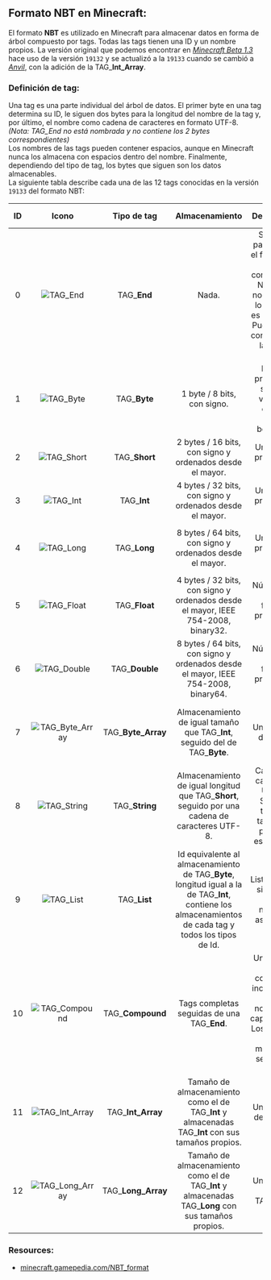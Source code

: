 ## Formato NBT en Minecraft:
El formato **NBT** es utilizado en Minecraft para almacenar datos en forma de árbol compuesto por tags. Todas las tags tienen una ID y un nombre propios. La versión original que podemos encontrar en [*Minecraft Beta 1.3*](http://minecraft.gamepedia.com/Version_history/Beta#Beta_1.3) hace uso de la versión `19132` y se actualizó a la `19133` cuando se cambió a [*Anvil*](http://minecraft.gamepedia.com/Anvil_file_format), con la adición de la TAG_**Int_Array**.  
### Definición de tag:  
Una tag es una parte individual del árbol de datos. El primer byte en una tag determina su ID, le siguen dos bytes para la longitud del nombre de la tag y, por último, el nombre como cadena de caracteres en formato UTF-8.  
*(Nota: TAG_End no está nombrada y no contiene los 2 bytes correspondientes)*  
Los nombres de las tags pueden contener espacios, aunque en Minecraft nunca los almacena con espacios dentro del nombre. Finalmente, dependiendo del tipo de tag, los bytes que siguen son los datos almacenables.  
La siguiente tabla describe cada una de las 12 tags conocidas en la versión `19133` del formato NBT:  

| ID |                                Icono                                |     Tipo de tag     |                                                                      Almacenamiento                                                                      |                                                                      Descripción                                                                      |                                                                                                                                  Capacidad de almacenamiento                                                                                                                                  |
|:--:|:-------------------------------------------------------------------:|:-------------------:|:--------------------------------------------------------------------------------------------------------------------------------------------------------:|:-----------------------------------------------------------------------------------------------------------------------------------------------------:|:---------------------------------------------------------------------------------------------------------------------------------------------------------------------------------------------------------------------------------------------------------------------------------------------:|
| 0  | ![TAG_End](http://i.imgur.com/GbbSJOl.png "TAG_End")                | TAG_**End**         | Nada.                                                                                                                                                    | Se utiliza para indicar el final de las tags compuestas. No posee nombre, por lo que sólo es un byte 0. Puede ser el contenido de las listas vacías.  | Sin capacidad para almacenar datos.                                                                                                                                                                                                                                                           |
| 1  | ![TAG_Byte](http://i.imgur.com/DLpKqKK.png "TAG_Byte")              | TAG_**Byte**        | 1 byte / 8 bits, con signo.                                                                                                                              | Integral provista de signo. A veces se emplea como booleano.                                                                                          | Rango comprendido entre `-(2^7)` y `2^7 - 1`: Desde `-128` hasta `127`.                                                                                                                                                                                                                       |
| 2  | ![TAG_Short](http://i.imgur.com/mOTYBeM.png "TAG_Short")            | TAG_**Short**       | 2 bytes / 16 bits, con signo y ordenados desde el mayor.                                                                                                 | Un integral provisto de signo.                                                                                                                        | Rango comprendido entre `-(2^15)` y `2^15 - 1`: Desde `-32.768` hasta `32.767`.                                                                                                                                                                                                               |
| 3  | ![TAG_Int](http://i.imgur.com/S24DzxI.png "TAG_Int")                | TAG_**Int**         | 4 bytes / 32 bits, con signo y ordenados desde el mayor.                                                                                                 | Un integral provisto de signo.                                                                                                                        | Rango comprendido entre `-(2^31)` y `2^31 - 1`: Desde `-2.147.483.648` hasta `2.147.483.647`.                                                                                                                                                                                                 |
| 4  | ![TAG_Long](http://i.imgur.com/DUiiE1O.png "TAG_Long")              | TAG_**Long**        | 8 bytes / 64 bits, con signo y ordenados desde el mayor.                                                                                                 | Un integral provisto de signo.                                                                                                                        | Rango comprendido entre `-(2^63)` y `2^63 - 1`: Desde `-9.223.372.036.854.775.808` hasta `9.223.372.036.854.775.807`.                                                                                                                                                                         |
| 5  | ![TAG_Float](http://i.imgur.com/SzJFi47.png "TAG_Float")            | TAG_**Float**       | 4 bytes / 32 bits, con signo y ordenados desde el mayor, IEEE 754-2008, binary32.                                                                        | Número con coma flotante provisto de signo.                                                                                                           | La precisión puede variar según la línea numérica. [Formato de coma flotante de precisión simple](https://en.wikipedia.org/wiki/Single-precision_floating-point_format).                                                                                                                      |
| 6  | ![TAG_Double](http://i.imgur.com/RHW9hx9.png "TAG_Double")          | TAG_**Double**      | 8 bytes / 64 bits, con signo y ordenados desde el mayor, IEEE 754-2008, binary64.                                                                        | Número con coma flotante provisto de signo.                                                                                                           | La precisión puede variar según la línea numérica. [Formato de coma flotante de precisión doble](https://en.wikipedia.org/wiki/Double-precision_floating-point_format).                                                                                                                       |
| 7  | ![TAG_Byte_Array](http://i.imgur.com/tOTGqjP.png "TAG_Byte_Array")  | TAG_**Byte_Array**  | Almacenamiento de igual tamaño que TAG_**Int**, seguido del de TAG_**Byte**.                                                                             | Un conjunto de bytes.                                                                                                                                 | El número máximo de elementos varía entre `2^31 - 9` y `2^31 - 1`: `2.147.483.639` y `2.147.483.647`, dependiento del [JVM](https://en.wikipedia.org/wiki/Java_virtual_machine "Java Virtual Machine") específico.                                                                            |
| 8  | ![TAG_String](http://i.imgur.com/c2NRyWV.png "TAG_String")          | TAG_**String**      | Almacenamiento de igual longitud que TAG_**Short**, seguido por una cadena de caracteres UTF-8.                                                          | Cadena de caracteres UTF-8. Siempre tiene un tamaño, a pesar de estar vacía.                                                                          | `2^15`: `32.767` caracteres UTF-8. La mayoría de ellos son simples: [Caracteres UTF-8](https://en.wikipedia.org/wiki/UTF-8 "UTF-8").                                                                                                                                                          |
| 9  | ![TAG_List](http://i.imgur.com/S7q49GR.png "TAG_List")              | TAG_**List**        | Id equivalente al almacenamiento de TAG_**Byte**, longitud igual a la de TAG_**Int**, contiene los almacenamientos de cada tag y todos los tipos de Id.  | Lista de tags, sin repetir IDs ni nombres asignados.                                                                                                  | Debido a las limitaciones de [JVM](https://en.wikipedia.org/wiki/Java_virtual_machine "Java Virtual Machine"), el número máximo de elmementos es `2^31 - 9` o `2.147.483.639`. También hay que aclarar que las TAG_**List** y las TAG_**Compound** no deben superar una profundidad de `512`. |
| 10 | ![TAG_Compound](http://i.imgur.com/bRuYarV.png "TAG_Compound")      | TAG_**Compound**    | Tags completas seguidas de una TAG_**End**.                                                                                                              | Una lista de tags completas, incluyen sus IDs, nombres, y capacidades. Los nombres de las mismas no se pueden repetir.                                | Al contrario que en TAG_**List**, no hay límite de lo que una TAG_**Compound** puede contener (aunque siempre se encuentra el límite implícito de la memoria virtual). También hay que aclarar que las TAG_**Compound** y las TAG_**List** no deben superar una profundidad de `512`.         |
| 11 | ![TAG_Int_Array](http://i.imgur.com/9K6IiQm.png "TAG_Int_Array")    | TAG_**Int_Array**   | Tamaño de almacenamiento como el de TAG_**Int** y almacenadas TAG_**Int** con sus tamaños propios.                                                       | Un conjunto de TAG_**Int**.                                                                                                                           | El máximo número de elementos se encuentra entre `2^31 - 9` y `2^31 - 1`: `2.147.483.639` y `2.147.483.647`, dependiendo de [JVM](https://en.wikipedia.org/wiki/Java_virtual_machine "Java Virtual Machine").                                                                                 |
| 12 | ![TAG_Long_Array](http://i.imgur.com/9K6IiQm.png "TAG_Int_Array")    | TAG_**Long_Array**   | Tamaño de almacenamiento como el de TAG_**Int** y almacenadas TAG_**Long** con sus tamaños propios.                                                       | Un conjunto de TAG_**Long**.                                                                                                                           | El máximo número de elementos se encuentra entre `2^31 - 9` y `2^31 - 1`: `2.147.483.639` y `2.147.483.647`, dependiendo de [JVM](https://en.wikipedia.org/wiki/Java_virtual_machine "Java Virtual Machine").                                                                                 |

### Resources:
  * [minecraft.gamepedia.com/NBT_format](http://minecraft.gamepedia.com/NBT_format)
